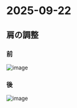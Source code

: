 


# 2025-09-22


## 肩の調整

### 前
<img alt="image" src="https://github.com/user-attachments/assets/b55672e5-e31f-4deb-8775-9ea316a74ca6" />

### 後
<img alt="image" src="https://github.com/user-attachments/assets/44dd5b9d-3198-4639-a5ed-d0a678d4823a" />


